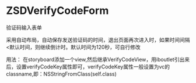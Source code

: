 # ZSDVerifyCodeForm
验证码输入表单

采用自动布局，自动保存发送验证码的时间，退出页面再次进入时，如果时间间隔<默认时间，则继续倒计时。默认时间为120秒，可自行修改

用法：
在storyboard添加一个view,然后继承VerifyCodeView，用iboutlet引出来后，设置verifyCodeKey属性即可，verifyCodeKey属性一般设置为vc的
classname,即：NSStringFromClass(self.class)
